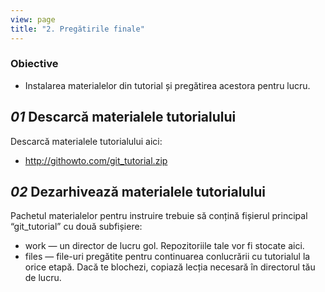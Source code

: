```yaml
---
view: page
title: "2. Pregătirile finale"
---
```


<h3>Obiective</h3>

<ul><li>Instalarea materialelor din tutorial și pregătirea acestora pentru lucru.</li></ul>

<h2><em>01</em> Descarcă materialele tutorialului</h2>

<p>Descarcă materialele tutorialului aici:</p>

<ul>
<li><a href="http://githowto.com/git_tutorial.zip">http://githowto.com/git_tutorial.zip</a></li>
</ul>

<h2><em>02</em> Dezarhivează materialele tutorialului</h2>

<p>Pachetul materialelor pentru instruire trebuie să conțină fișierul principal “git_tutorial” cu două subfișiere:</p>

<ul>
<li>work —  un director de lucru gol. Repozitoriile tale vor fi stocate aici.</li>
<li>files — file-uri pregătite pentru continuarea conlucrării cu tutorialul la orice etapă. Dacă te blochezi, copiază lecția necesară în directorul tău de lucru.</li>
</ul>